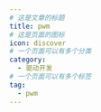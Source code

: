 ```yaml
---
# 这是文章的标题
title: pwm
# 这是页面的图标
icon: discover
# 一个页面可以有多个分类
category:
  - 驱动开发
# 一个页面可以有多个标签
tag:
  - pwm
---
```

